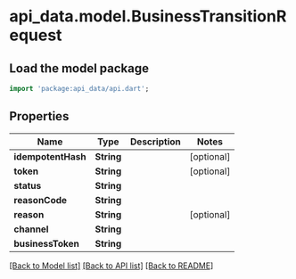 # api_data.model.BusinessTransitionRequest

## Load the model package
```dart
import 'package:api_data/api.dart';
```

## Properties
Name | Type | Description | Notes
------------ | ------------- | ------------- | -------------
**idempotentHash** | **String** |  | [optional] 
**token** | **String** |  | [optional] 
**status** | **String** |  | 
**reasonCode** | **String** |  | 
**reason** | **String** |  | [optional] 
**channel** | **String** |  | 
**businessToken** | **String** |  | 

[[Back to Model list]](../README.md#documentation-for-models) [[Back to API list]](../README.md#documentation-for-api-endpoints) [[Back to README]](../README.md)


